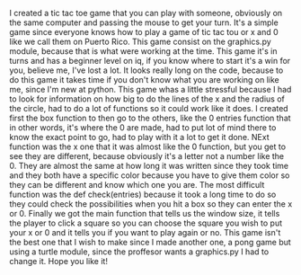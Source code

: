 I created a tic tac toe game that you can play with someone, obviously on the same computer and passing the mouse to get your turn. It's a simple game since everyone 
knows how to play a game of tic tac tou or x and 0 like we call them on Puerto Rico. This game consist on the graphics.py module, because that is what were working at the time.
This game it's in turns and has a beginner level on iq, if you know where to start it's a win for you, believe me, I've lost a lot. It looks really long on the code, because to do
this game it takes time if you don't know what you are working on like me, since I'm new at python. This game whas a little stressful because I had to look for information on how
big to do the lines of the x and the radius of the circle, had to do a lot of functions so it could work like it does. I created first the box function to then go to the others,
like the 0 entries function that in other words, it's where the 0 are made, had to put lot of mind there to know the exact point to go, had to play with it a lot to get it done.
NExt function was the x one that it was almost like the 0 function, but you get to see they are different, because obviously it's a letter not a number like the 0. They are almost
the same at how long it was written since they took time and they both have a specific color because you have to give them color so they can be different and know which one you are. 
The most difficult function was the def check(entries) because it took a long time to do so they could check the possibilities when you hit a box so they can enter the x or 0.
Finally we got the main function that tells us the window size, it tells the player to click a square so you can choose the square you wish to put your x or 0 and it tells you if 
you want to play again or no. This game isn't the best one that I wish to make since I made another one, a pong game but using a turtle module, since the proffesor wants a 
graphics.py I had to change it. Hope you like it!
